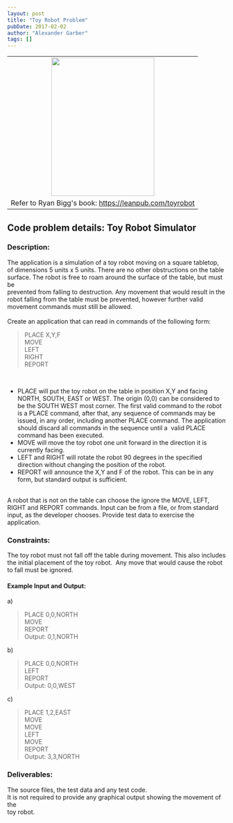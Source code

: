 ```yaml
---
layout: post
title: "Toy Robot Problem"
pubDate: 2017-02-02
author: "Alexander Garber"
tags: []
---
```


<div dir="ltr" style="text-align: left;" trbidi="on">
          <table align="center" cellpadding="0" cellspacing="0" class="tr-caption-container" style="margin-left: auto; margin-right: auto; text-align: center;">
            <tbody>
              <tr>
                <td style="text-align: center;"><a href="https://1.bp.blogspot.com/-J7dLfrS_HNk/WJJaUnB1oJI/AAAAAAAANMo/2T-CQJXE6PsTdMK1a0murvbI8KQ6oI6FwCPcB/s1600/toy_robot.png" imageanchor="1" style="margin-left: auto; margin-right: auto;"><img border="0" height="320" src="https://1.bp.blogspot.com/-J7dLfrS_HNk/WJJaUnB1oJI/AAAAAAAANMo/2T-CQJXE6PsTdMK1a0murvbI8KQ6oI6FwCPcB/s320/toy_robot.png" width="237"></a></td>
              </tr>
              <tr>
                <td class="tr-caption" style="text-align: center;">Refer to Ryan Bigg's book: <a href="https://leanpub.com/toyrobot">https://leanpub.com/toyrobot</a>
</td>
              </tr>
            </tbody>
          </table>
          <h2 style="text-align: left;">Code problem details: Toy Robot Simulator</h2>
          <h3 style="text-align: left;">Description:</h3>The application is a simulation of a toy robot moving on a square tabletop, of dimensions 5 units x 5 units. There are no other obstructions on the table surface. The robot is free to roam
          around the surface of the table, but must be<br>prevented from falling to destruction. Any movement that would result in the robot falling from the table must be prevented, however further valid movement commands must still be allowed.<br><br>Create
          an application that can read in commands of the following form:<br>
          <blockquote class="tr_bq">PLACE X,Y,F<br>MOVE<br>LEFT<br>RIGHT<br>REPORT</blockquote>
<br>
          <ul style="text-align: left;">
            <li>PLACE will put the toy robot on the table in position X,Y and facing NORTH, SOUTH, EAST or WEST. The origin (0,0) can be considered to be the SOUTH WEST most corner. The first valid command to the robot is a PLACE command, after
              that, any sequence of commands may be issued, in any order, including another PLACE command. The application should discard all commands in the sequence until a  valid PLACE command has been executed. </li>
            <li>MOVE will move the toy robot one unit forward in the direction it is currently facing. </li>
            <li>LEFT and RIGHT will rotate the robot 90 degrees in the specified direction without changing the position of the robot. </li>
            <li>REPORT will announce the X,Y and F of the robot. This can be in any form, but standard output is sufficient.</li>
          </ul>
<br>A robot that is not on the table can choose the ignore the MOVE, LEFT, RIGHT and REPORT commands. Input can be from a file, or from standard input, as the developer chooses. Provide test data to exercise the application.<br>
          <h3 style="text-align: left;">Constraints:</h3>The toy robot must not fall off the table during movement. This also includes the initial placement of the toy robot.  Any move that would cause the robot to fall must be ignored.<br>
          <h4 style="text-align: left;">Example Input and Output:</h4>a)<br>
          <blockquote class="tr_bq">PLACE 0,0,NORTH<br>MOVE<br>REPORT<br>Output: 0,1,NORTH</blockquote>b)<br>
          <blockquote class="tr_bq">PLACE 0,0,NORTH<br>LEFT<br>REPORT<br>Output: 0,0,WEST</blockquote>c)<br>
          <blockquote class="tr_bq">PLACE 1,2,EAST<br>MOVE<br>MOVE<br>LEFT<br>MOVE<br>REPORT<br>Output: 3,3,NORTH</blockquote>
          <h3 style="text-align: left;">Deliverables:</h3>The source files, the test data and any test code.<br>It is not required to provide any graphical output showing the movement of the<br>toy robot.
        </div>
